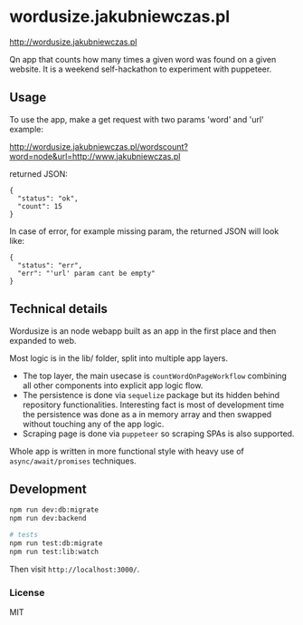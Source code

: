 wordusize.jakubniewczas.pl
=============

http://wordusize.jakubniewczas.pl

Qn app that counts how many times a given word was found on a given website. It is a  weekend self-hackathon to experiment with puppeteer.

## Usage
To use the app, make a get request with two params 'word' and 'url'
example:

http://wordusize.jakubniewczas.pl/wordscount?word=node&url=http://www.jakubniewczas.pl

returned JSON:

```
{
  "status": "ok",
  "count": 15
}
```


In case of error, for example missing param, the returned JSON will look like:

```
{
  "status": "err",
  "err": "'url' param cant be empty"
}
```

## Technical details
Wordusize is an node webapp built as an app in the first place and then expanded to web.

Most logic is in the lib/ folder, split into multiple app layers.

- The top layer, the main usecase is `countWordOnPageWorkflow` combining all other components into explicit app logic flow.
- The persistence is done via `sequelize` package but its hidden behind repository functionalities. Interesting fact is most of development time the persistence was done as a in memory array and then swapped without touching any of the app logic.
- Scraping page is done via `puppeteer` so scraping SPAs is also supported.

Whole app is written in more functional style with heavy use of `async/await/promises` techniques.


## Development

```bash
npm run dev:db:migrate
npm run dev:backend

# tests
npm run test:db:migrate
npm run test:lib:watch
```

Then visit `http://localhost:3000/`.


### License
MIT
